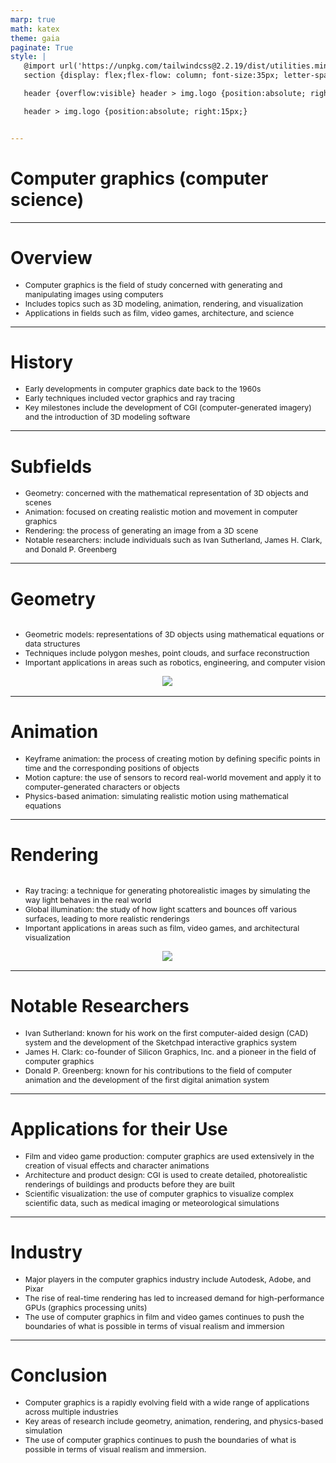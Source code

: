```yaml
---
marp: true
math: katex
theme: gaia
paginate: True
style: |
   @import url('https://unpkg.com/tailwindcss@2.2.19/dist/utilities.min.css');
   section {display: flex;flex-flow: column; font-size:35px; letter-spacing:1.4px;}

   header {overflow:visible} header > img.logo {position:absolute; right:15px;}

   header > img.logo {position:absolute; right:15px;}


---
```

<!-- backgroundColor: #808586 -->
<!-- _class: lead -->

 # Computer graphics (computer science)

---
<style scoped>p,li {font-size:0.88em}</style>

 # Overview

- Computer graphics is the field of study concerned with generating and manipulating images using computers
- Includes topics such as 3D modeling, animation, rendering, and visualization
- Applications in fields such as film, video games, architecture, and science

---
<style scoped>p,li {font-size:0.88em}</style>

 # **History**

- Early developments in computer graphics date back to the 1960s
- Early techniques included vector graphics and ray tracing
- Key milestones include the development of CGI (computer-generated imagery) and the introduction of 3D modeling software

---
<style scoped>p,li {font-size:0.84em}</style>

 # Subfields
- Geometry: concerned with the mathematical representation of 3D objects and scenes
- Animation: focused on creating realistic motion and movement in computer graphics
- Rendering: the process of generating an image from a 3D scene
- Notable researchers: include individuals such as Ivan Sutherland, James H. Clark, and Donald P. Greenberg


---
<style scoped>p,li {font-size:0.84em}</style>

 # Geometry
<div style='flex:1 1 auto; min-height:0;' class="grid grid-cols-8 gap-4">
<div style='display:flex; flex-flow:column; min-height:0;' class="col-span-4">

- Geometric models: representations of 3D objects using mathematical equations or data structures
- Techniques include polygon meshes, point clouds, and surface reconstruction
- Important applications in areas such as robotics, engineering, and computer vision
</div>

<div style='display:flex; flex-flow:column; min-height:0;' class="col-span-4">

<div style="display: flex; flex: 1 1 auto; flex-flow: row; min-height: 0"><div style="display: flex; flex: 1 1 auto; justify-content: center;min-height:0;min-width:0; margin-bottom:0.1em;;margin-right:0.15em">
<img style='object-fit: contain; max-height:100%; max-width:100%; background-color: rgba(0,0,0,0);' src='https://upload.wikimedia.org/wikipedia/commons/thumb/1/1b/Stanford_bunny_qem.png/220px-Stanford_bunny_qem.png'/>
</div>
</div>

</div>

</div>


---
<style scoped>p,li {font-size:0.88em}</style>

 # Animation

- Keyframe animation: the process of creating motion by defining specific points in time and the corresponding positions of objects
- Motion capture: the use of sensors to record real-world movement and apply it to computer-generated characters or objects
- Physics-based animation: simulating realistic motion using mathematical equations

---
<style scoped>p,li {font-size:0.84em}</style>

 # Rendering
<div style='flex:1 1 auto; min-height:0;' class="grid grid-cols-8 gap-4">
<div style='display:flex; flex-flow:column; min-height:0;' class="col-span-4">

- Ray tracing: a technique for generating photorealistic images by simulating the way light behaves in the real world
- Global illumination: the study of how light scatters and bounces off various surfaces, leading to more realistic renderings
- Important applications in areas such as film, video games, and architectural visualization
</div>

<div style='display:flex; flex-flow:column; min-height:0;' class="col-span-4">

<div style="display: flex; flex: 1 1 auto; flex-flow: row; min-height: 0"><div style="display: flex; flex: 1 1 auto; justify-content: center;min-height:0;min-width:0; margin-bottom:0.1em;;margin-right:0.15em">
<img style='object-fit: contain; max-height:100%; max-width:100%; background-color: rgba(0,0,0,0);' src='https://upload.wikimedia.org/wikipedia/en/thumb/e/e3/Cornellbox_pathtracing_irradiancecaching.png/220px-Cornellbox_pathtracing_irradiancecaching.png'/>
</div>
</div>

</div>

</div>


---
<style scoped>p,li {font-size:0.88em}</style>

 # Notable Researchers

- Ivan Sutherland: known for his work on the first computer-aided design (CAD) system and the development of the Sketchpad interactive graphics system
- James H. Clark: co-founder of Silicon Graphics, Inc. and a pioneer in the field of computer graphics
- Donald P. Greenberg: known for his contributions to the field of computer animation and the development of the first digital animation system

---
<style scoped>p,li {font-size:0.88em}</style>

 # Applications for their Use

- Film and video game production: computer graphics are used extensively in the creation of visual effects and character animations
- Architecture and product design: CGI is used to create detailed, photorealistic renderings of buildings and products before they are built
- Scientific visualization: the use of computer graphics to visualize complex scientific data, such as medical imaging or meteorological simulations

---
<style scoped>p,li {font-size:0.88em}</style>

 # Industry

- Major players in the computer graphics industry include Autodesk, Adobe, and Pixar
- The rise of real-time rendering has led to increased demand for high-performance GPUs (graphics processing units)
- The use of computer graphics in film and video games continues to push the boundaries of what is possible in terms of visual realism and immersion

---
<style scoped>p,li {font-size:0.88em}</style>

 # **Conclusion**

- Computer graphics is a rapidly evolving field with a wide range of applications across multiple industries
- Key areas of research include geometry, animation, rendering, and physics-based simulation
- The use of computer graphics continues to push the boundaries of what is possible in terms of visual realism and immersion.